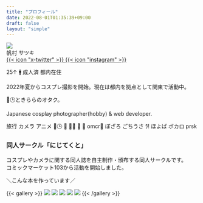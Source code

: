 ```yaml
---
title: "プロフィール"
date: 2022-08-01T01:35:39+09:00
draft: false
layout: "simple"
---
```


<div class="grid grid-cols-3">
<div class="row-span-3">
  <img src="https://g2.t98.info/pub/img/sdi/nomal.webp" class="nozoom floating-animation-v1">
</div>

<div class="col-span-2">
<span class="profile-name text-4xl">帆村 サツキ</span>
<div class="mt-2 text-2xl">
<a href="https://x.com/98tml" target="_blank" class="text-neutral-700 dark:text-neutral-300">
{{< icon "x-twitter" >}}
</a>
<a href="https://www.instagram.com/98tml/" target="_blank" class="p-1 text-neutral-700 dark:text-neutral-300">
{{< icon "instagram" >}}
</a>
</div>

25↑ 🚹 成人済 都内在住

2022年夏からコスプレ撮影を開始。現在は都内を拠点として関東で活動中。

🌈🕒️ときららのオタク。

Japanese cosplay photographer(hobby) & web developer.
</div>

<div class="col-span-3 lg:col-span-2">

<span class="profile-likes-tag">旅行</span>
<span class="profile-likes-tag">カメラ</span>
<span class="profile-likes-tag">アニメ</span>
<span class="profile-likes-tag">🌈🕒️</span>
<span class="profile-likes-tag">🐰</span>
<span class="profile-likes-tag">💯🦂</span>
<span class="profile-likes-tag">👑</span>
<span class="profile-likes-tag">🍆</span>
<span class="profile-likes-tag">omcr🗿</span>
<span class="profile-likes-tag">ぼざろ</span>
<span class="profile-likes-tag">ごちうさ</span>
<span class="profile-likes-tag">ﾗ!</span>
<span class="profile-likes-tag">ほよば</span>
<span class="profile-likes-tag">ボカロ</span>
<span class="profile-likes-tag">prsk</span>

</div>

</div>

<h3 class="profile-name text-center text-2xl">同人サークル「にじてくと」</h3>

コスプレやカメラに関する同人誌を自主制作・頒布する同人サークルです。   
コミックマーケット103から活動を開始しました。

<p class="text-center font-bold">＼こんな本を作っています／</p>

{{< gallery >}}
<a href="https://www.melonbooks.co.jp/detail/detail.php?product_id=2740963" title="コスカメラ3年目本" target="_blank" class="grid-w33"><img src="https://g2.t98.info/pub/img/nj-sq/3nen.webp" class="nozoom"></a>
<a href="https://www.melonbooks.co.jp/detail/detail.php?product_id=2436477" title="コスカメラ0年目本" target="_blank" class="grid-w33"><img src="https://g2.t98.info/pub/img/nj-sq/0nen.webp" class="nozoom"></a>
<a href="https://www.melonbooks.co.jp/detail/detail.php?product_id=2273516" title="コスカメラ1年目本" target="_blank" class="grid-w33"><img src="https://g2.t98.info/pub/img/nj-sq/1nen.webp" class="nozoom"></a>
<a href="https://www.melonbooks.co.jp/detail/detail.php?product_id=2431630" title="コスカメラ2年目本" target="_blank" class="grid-w33"><img src="https://g2.t98.info/pub/img/nj-sq/2nen.webp" class="nozoom"></a>
<a href="https://www.melonbooks.co.jp/detail/detail.php?product_id=2730946" title="コスイベ攻略本Vol1" target="_blank" class="grid-w33"><img src="https://g2.t98.info/pub/img/nj-sq/2-5nen.webp" class="nozoom"></a>
{{< /gallery >}}





